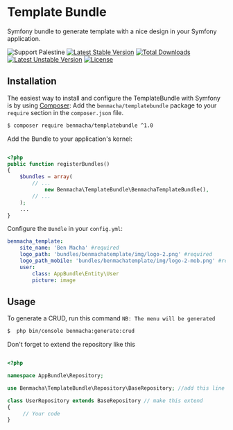 Template Bundle
===============

Symfony bundle to generate template with a nice design in your Symfony application.

![Support Palestine](https://img.shields.io/badge/🇵🇸%20Support-Palestine-008000?style=flat&logo=data:image/svg+xml;base64,...)
[![Latest Stable Version](https://poser.pugx.org/benmacha/templatebundle/version)](https://packagist.org/packages/benmacha/templatebundle) [![Total Downloads](https://poser.pugx.org/benmacha/templatebundle/downloads)](https://packagist.org/packages/benmacha/templatebundle) [![Latest Unstable Version](https://poser.pugx.org/benmacha/templatebundle/v/unstable)](//packagist.org/packages/benmacha/templatebundle) [![License](https://poser.pugx.org/benmacha/templatebundle/license)](https://packagist.org/packages/benmacha/templatebundle) 

## Installation

The easiest way to install and configure the TemplateBundle with Symfony is by using
[Composer](https://getcomposer.org/):
Add the `benmacha/templatebundle` package to your `require` section in the `composer.json` file.

``` bash
$ composer require benmacha/templatebundle ^1.0
```
Add the Bundle to your application's kernel:

``` php

<?php
public function registerBundles()
{
    $bundles = array(
        // ...
            new Benmacha\TemplateBundle\BenmachaTemplateBundle(),
        // ...
    );
    ...
}
```

Configure the `Bundle` in your `config.yml`:

``` yaml
benmacha_template:
    site_name: 'Ben Macha' #required
    logo_path: 'bundles/benmachatemplate/img/logo-2.png' #required
    logo_path_mobile: 'bundles/benmachatemplate/img/logo-2-mob.png' #required
    user:
        class: AppBundle\Entity\User
        picture: image

```


## Usage

To generate a CRUD, run this command 
`NB: The menu will be generated `

``` bash
$  php bin/console benmacha:generate:crud
```

Don't forget to extend the repository like this

``` php

<?php

namespace AppBundle\Repository;

use Benmacha\TemplateBundle\Repository\BaseRepository; //add this line

class UserRepository extends BaseRepository // make this extend
{
     // Your code   
}
        
```
